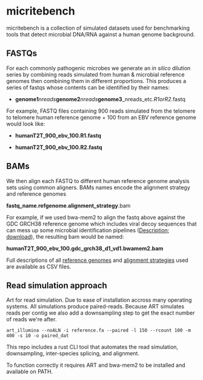 # micritebench

micritebench is a collection of simulated datasets used for benchmarking tools that detect microbial DNA/RNA against a human genome background.


## FASTQs

For each commonly pathogenic microbes we generate an *in silico* dilution series by combining reads simulated from human & microbial reference genomes then combining them in different proportions. This produces a series of fastqs whose contents can be identified by their names:

* **genome1**_nreads_**genome2**_nreads_**genome3**_nreads_etc.*R1*_or_*R2*.fastq


For example, FASTQ files containing 900 reads simulated from the telomere to telomere human reference genome + 100 from an EBV reference genome would look like:

* **humanT2T_900_ebv_100.R1.fastq**

* **humanT2T_900_ebv_100.R2.fastq**

## BAMs

We then align each FASTQ to different human reference genome analysis sets using common aligners. BAMs names encode the alignment strategy and reference genomes

**fastq_name**.**refgenome**.**alignment_strategy**.bam

For example, if we used bwa-mem2 to align the fastq above against the GDC GRCH38 reference genome which includes viral decoy sequences that can mess up some microbial identification pipelines ([Description](https://gdc.cancer.gov/about-data/gdc-data-processing/gdc-reference-files); [download](https://api.gdc.cancer.gov/data/254f697d-310d-4d7d-a27b-27fbf767a834)), the resulting bam would be named:


**humanT2T_900_ebv_100.gdc_grch38_d1_vd1.bwamem2.bam**


Full descriptions of all [reference genomes](genomes.csv) and [alignment strategies](alignment_strategies.csv) used are available as CSV files.


## Read simulation approach

Art for read simulation. Due to ease of installation accross many operating systems. All simulations produce paired-reads. Because ART simulates reads per contig we also add a downsampling step to get the exact number of reads we're after.

```
art_illumina --noALN -i reference.fa --paired -l 150 --rcount 100 -m 400 -s 10 -o paired_dat
```

This repo includes a rust CLI tool that automates the read simulation, downsampling, inter-species splicing, and alignment.

To function correctly it requires ART and bwa-mem2 to be installed and available on PATH.
